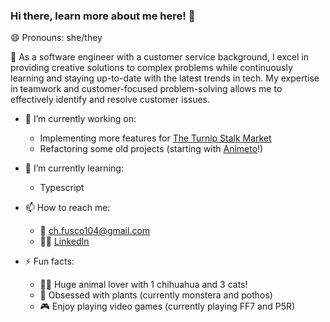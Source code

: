### Hi there, learn more about me here! 👋

😄 Pronouns: she/they

:speech_balloon: As a software engineer with a customer service background, I excel in providing creative solutions to complex problems while continuously learning and staying up-to-date with the latest trends in tech. My expertise in teamwork and customer-focused problem-solving allows me to effectively identify and resolve customer issues.

- 🔭 I’m currently working on:
  - Implementing more features for [The Turnip Stalk Market](https://github.com/nezcodin/The-Turnip-Stalk-Market)
  - Refactoring some old projects (starting with [Animeto](https://github.com/nezcodin/Animeto)!)


- 🌱 I’m currently learning:
  - Typescript


- 📫 How to reach me:
  - :incoming_envelope: ch.fusco104@gmail.com
  - :woman_technologist: [LinkedIn](https://www.linkedin.com/in/charlottefusco/)


- ⚡ Fun facts:
  - :dog::cat: Huge animal lover with 1 chihuahua and 3 cats!
  - :herb: Obsessed with plants (currently monstera and pothos)
  - :video_game: Enjoy playing video games (currently playing FF7 and P5R)

